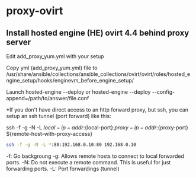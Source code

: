 # proxy-ovirt

## Install hosted engine (HE) ovirt 4.4 behind proxy server

Edit add_proxy_yum.yml with your setup

Copy yml (add_proxy_yum.yml) file to /usr/share/ansible/collections/ansible_collections/ovirt/ovirt/roles/hosted_engine_setup/hooks/enginevm_before_engine_setup/

Launch hosted-engine --deploy or hosted-engine --deploy --config-append=/path/to/answer/file.conf


*If you don't have direct access to an http forward proxy, but ssh, you can setup an ssh tunnel (port forward) like this:

ssh -f -g -N -L ${local-ip-addr}:${local-port}:${proxy-ip-addr}:${proxy-port} ${remote-host-with-proxy-access}

```bash
ssh -f -g -N -L *:80:192.168.0.10:80 192.168.0.10
```

-f: Go backgroung
-g: Allows remote hosts to connect to local forwarded ports.
-N: Do not execute a remote command.  This is useful for just forwarding ports.
-L: Port forwardings (tunnel)
